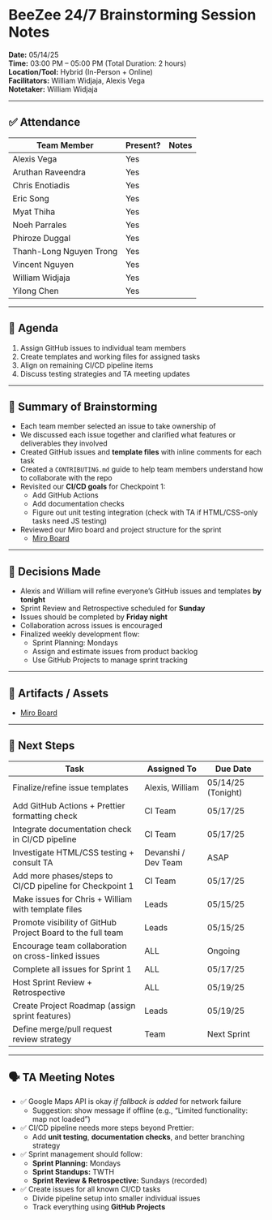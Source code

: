 # BeeZee 24/7 Brainstorming Session Notes

**Date:** 05/14/25  
**Time:** 03:00 PM – 05:00 PM (Total Duration: 2 hours)  
**Location/Tool:** Hybrid (In-Person + Online)  
**Facilitators:** William Widjaja, Alexis Vega  
**Notetaker:** William Widjaja  

---

## ✅ Attendance

| Team Member             | Present? | Notes |
| ----------------------- | -------- | ----- |
| Alexis Vega             | Yes      |       |
| Aruthan Raveendra       | Yes      |       |
| Chris Enotiadis         | Yes      |       |
| Eric Song               | Yes      |       |
| Myat Thiha              | Yes      |       |
| Noeh Parrales           | Yes      |       |
| Phiroze Duggal          | Yes      |       |
| Thanh-Long Nguyen Trong | Yes      |       |
| Vincent Nguyen          | Yes      |       |
| William Widjaja         | Yes      |       |
| Yilong Chen             | Yes      |       |

---

## 🧠 Agenda

1. Assign GitHub issues to individual team members  
2. Create templates and working files for assigned tasks  
3. Align on remaining CI/CD pipeline items  
4. Discuss testing strategies and TA meeting updates  

---

## 🧩 Summary of Brainstorming

- Each team member selected an issue to take ownership of  
- We discussed each issue together and clarified what features or deliverables they involved  
- Created GitHub issues and **template files** with inline comments for each task  
- Created a `CONTRIBUTING.md` guide to help team members understand how to collaborate with the repo  
- Revisited our **CI/CD goals** for Checkpoint 1:  
  - Add GitHub Actions  
  - Add documentation checks  
  - Figure out unit testing integration (check with TA if HTML/CSS-only tasks need JS testing)  
- Reviewed our Miro board and project structure for the sprint  
  - [Miro Board](https://miro.com/app/board/uXjVI-xHRVI=/)

---

## 📌 Decisions Made

- Alexis and William will refine everyone’s GitHub issues and templates **by tonight**  
- Sprint Review and Retrospective scheduled for **Sunday**  
- Issues should be completed by **Friday night**  
- Collaboration across issues is encouraged  
- Finalized weekly development flow:
  - Sprint Planning: Mondays  
  - Assign and estimate issues from product backlog  
  - Use GitHub Projects to manage sprint tracking  

---

## 📎 Artifacts / Assets

- [Miro Board](https://miro.com/app/board/uXjVI-xHRVI=/)

---

## 📅 Next Steps

| Task                                                              | Assigned To                  | Due Date     |
| ----------------------------------------------------------------- | ---------------------------- | ------------ |
| Finalize/refine issue templates                                   | Alexis, William              | 05/14/25 (Tonight) |
| Add GitHub Actions + Prettier formatting check                    | CI Team                      | 05/17/25     |
| Integrate documentation check in CI/CD pipeline                   | CI Team                      | 05/17/25     |
| Investigate HTML/CSS testing + consult TA                         | Devanshi / Dev Team          | ASAP         |
| Add more phases/steps to CI/CD pipeline for Checkpoint 1          | CI Team                      | 05/17/25     |
| Make issues for Chris + William with template files               | Leads                        | 05/15/25     |
| Promote visibility of GitHub Project Board to the full team       | Leads                        | 05/15/25     |
| Encourage team collaboration on cross-linked issues               | ALL                          | Ongoing      |
| Complete all issues for Sprint 1                                  | ALL                          | 05/17/25     |
| Host Sprint Review + Retrospective                                | ALL                          | 05/19/25     |
| Create Project Roadmap (assign sprint features)                   | Leads                        | 05/19/25     |
| Define merge/pull request review strategy                         | Team                         | Next Sprint  |

---

## 🗣️ TA Meeting Notes

- ✅ Google Maps API is okay *if fallback is added* for network failure  
  - Suggestion: show message if offline (e.g., “Limited functionality: map not loaded”)  
- ✅ CI/CD pipeline needs more steps beyond Prettier:
  - Add **unit testing**, **documentation checks**, and better branching strategy  
- ✅ Sprint management should follow:
  - **Sprint Planning:** Mondays
  - **Sprint Standups:** TWTH
  - **Sprint Review & Retrospective:** Sundays (recorded)
- ✅ Create issues for all known CI/CD tasks  
  - Divide pipeline setup into smaller individual issues  
  - Track everything using **GitHub Projects**

